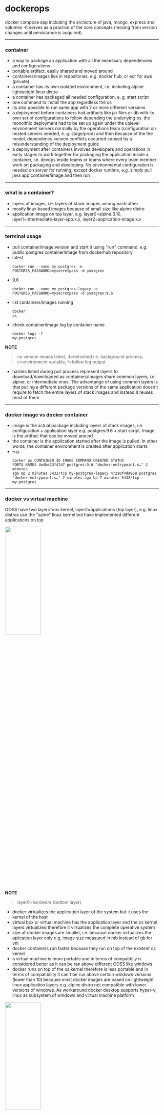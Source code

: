# dockerops
docker compose app including the archicture of java, mongo, express and volumes -It serves as a practice of the core concepts (moving from version changes until persistance is acquired)


---
### container
- a way to package an application with all the necessary dependencies and configurations
- portable artifact, easily shared and moved around
- containers/images live in repositories, e.g. docker hub, or ecr for aws (private)
- a container has its own isolated environment, i.e. including alpine lightweight linux distro
- a container has packaged all needed configuration, e. g. start script
- one command to install the app regardless the os
- its also possible to run same app with 2 or more different versions
- a deployment before containers had artifacts like jar files or db with its own set of configurations to follow depending the underlying os. the monolthic deployment had to be set up again under the uplevel environment servers normally by the operations team (configuration on hosted servers needed, e. g. stage/prod) and then because of the the model, dependency version conflicts occurred caused by a misunderstanding of the deployment guide
- a deployment after containers involves developers and operations in early stages to work together for packaging the application inside a container, i.e. devops inside teams or teams where every team member work on packaging and developing. No environmental configuration is needed on server for running, except docker runtime, e.g. simply pull java app container/image and then run


---
### what is a container?
- layers of images, i.e. layers of stack images among each other
- mostly linux based images because of small size like alpine distro
- application image on top layer, e.g. layer0=alpine:3.10, layer1=intermediate-layer-app:x.x, layer2=application-image:x.x


---
### terminal usage
- pull container/image:version and start it using "run" command, e.g. public postgres container/image from dockerhub repository   
- latest <pre><code>docker run --name my-postgres -e POSTGRES_PASSWORD=mysecretpass -d postgres</code></pre>
- 9.6 <pre><code>docker run --name my-postgres-legacy -e POSTGRES_PASSWORD=mysecretpass -d postgres:9.6</code></pre>
- list containers/images running <pre><code>docker ps</code></pre>
- check container/image log by container name<pre><code>docker logs -f my-postgres</code></pre>

**NOTE**
> no version means latest, d=detached i.e. background process, e=environment variable, f=follow log output
- hashes listed during pull process represent layers to download/downloaded as containers/images share common layers, i.e. alpine, or intermediate ones. The advantange of using common layers is that pulling a different package versions of the same application doesn't require to fetch the entire layers of stack images and instead it reuses most of them


---
### docker image vs docker container
- image is the actual package including layers of stack images, i.e. configuration + application layer e.g. postgres:9.6 + start script. Image is the artifact that can be moved around
- the container is the application started after the image is pulled. In other words, the container environment is created after application starts
- e.g. <pre><code>docker ps
CONTAINER ID   IMAGE          COMMAND                  CREATED         STATUS         PORTS      NAMES
4e4be23f47d7   postgres:9.6   "docker-entrypoint.s…"   2 minutes ago   Up 2 minutes   5432/tcp   my-postgres-legacy
47290f4da968   postgres       "docker-entrypoint.s…"   7 minutes ago   Up 7 minutes   5432/tcp   my-postgres</code></pre>


---
### docker vs virtual machine  
OOSS have two layers1=os kernel, layer2=applications (top layer), e.g. linux distros use the "same" linux kernel but have implemented different applications on top

<img src="https://github.com/paguerre3/dockerops/blob/master/os-layers.PNG" width="48%" height="30%">

**NOTE**
> layer0=hardware (bottom layer)
- docker virtualizes the application layer of the system but it uses the kernel of the host
- virtual box or virtual machine has the application layer and the os kernel layers virtualized therefore it virtualizes the complete operative system
- size of docker images are smaller, i.e. because docker virtualizes the aplication layer only e.g. image size measured in mb instead of gb for vm
- docker containers run faster because they run on top of the existent os kernel
- a virtual machine is more portable and in terms of compatibily is considered better as it can be ran above different OOSS like windows
- docker runs on top of the os kernel therefore is less portable and in terms of compatibility it can't be run above certain windows versions (lower than 10) because most docker images are based on lightweight linux application layers e.g. alpine distro not compatible with lower versions of windows. As workaround docker desktop supports hyper-v, linux as subsystem of windows and virtual machine platform
<img src="https://github.com/paguerre3/dockerops/blob/master/docker-vs-vm.PNG" width="48%" height="30%">

**NOTE**
> virtualization must be enabled in windows bios, if not, enter bios and enable it
> after login, go to admin tasks -> performance and check that virtualizations is enabled


---
### differences between image and container
- container is the running environment of the image
- application image e.g. postgres:9.6, mongo:x, ... and a container includes application image + environment configurations + file system
- a container has a "port binded" to talk to the application running inside the container e.g. port:5000
- the file system of the container is virtual i.e. not equals to the file system of the host machine
- a container has its own abstraction of the os
- images to download have versions or tags (version-tag), dockerhub has only images


---
### main docker commands
- pull image:version/-tag <pre><code>docker pull redis</code></pre>
- check images downloaded  <pre><code>docker images
REPOSITORY    TAG       IMAGE ID       CREATED         SIZE
postgres      9.6       7a313171f464   11 days ago     200MB
postgres      latest    4ea2949e4cb8   11 days ago     314MB
redis         latest    621ceef7494a   2 weeks ago     104MB</code></pre>
- for creating the container of the image in detached mode<pre><code>docker run --name my-redis -d redis</code></pre>
- check container/image log file by container name<pre><code>docker logs -f my-redis</code></pre>
- list running containers <pre><code>docker ps
CONTAINER ID   IMAGE          COMMAND                  CREATED         STATUS         PORTS      NAMES
cc97044ccf55   redis          "docker-entrypoint.s…"   2 minutes ago   Up 2 minutes   6379/tcp   my-redis
4e4be23f47d7   postgres:9.6   "docker-entrypoint.s…"   15 hours ago    Up 15 hours    5432/tcp   my-postgres-legacy
47290f4da968   postgres       "docker-entrypoint.s…"   15 hours ago    Up 15 hours    5432/tcp   my-postgres</code></pre>
- stop container ID<pre><code>docker stop cc97044ccf55</code></pre>
- start container ID<pre><code>docker start cc97044ccf55</code></pre>
- list running and stopped containers <pre><code>docker ps -a
CONTAINER ID   IMAGE          COMMAND                  CREATED          STATUS                    PORTS      NAMES
cc97044ccf55   redis          "docker-entrypoint.s…"   15 minutes ago   Up 4 minutes              6379/tcp   my-redis
5f49dac6a060   hello-world    "/hello"                 13 hours ago     Exited (0) 13 hours ago              epic_satoshi
bcda7a78d2a3   hello-world    "/hello"                 13 hours ago     Exited (0) 13 hours ago              my-hello-w
4e4be23f47d7   postgres:9.6   "docker-entrypoint.s…"   15 hours ago     Up 15 hours               5432/tcp   my-postgres-legacy
47290f4da968   postgres       "docker-entrypoint.s…"   15 hours ago     Up 15 hours               5432/tcp   my-postgres</code></pre>

**NOTE**
> docker run command pulls image and starts container


---
### container port vs host port
- multipe containers can run on the host machine without port conflicts e.g.: including same appication w/different versions
- host laptop/pc has certain ports availabe
- a container port can be "binded" to host port
- e.g. <pre><code>
host:5000 binded to container#1:5000, i.e. host port 5000 redirects traffic to port 5000 of container#1
host:3000 binded to container#2:3000, i.e. host port 3000 redirects traffic to port 3000 of container#2
host:3001 binded to container#3:3000, i.e. host port 3001 redirects traffic to port 3000 of container#3
</code></pre>

**NOTE**
> the laptop/pc with docker runtime is considered the host of the containers. In other words, containers run on the host laptop/pc
- conflict exists when using the same host port
- containers ports can be the same as long as they are "binded" to different host ports, e.g. container#1:3000 and container#2:3000 are accessed from different host ports, i.e. host:3000 and host:3001
- once the container port is "binded" to a host port it can be accessed from the host machine using the host port, e.g. some-app://localhost:3001 for accessing container#3:3000
- bind command is: run -p{host port}:{continer port} image-version/-tag. If a container exists with the same name it must be stopped in first place before executing run command 
- e.g.<pre><code>docker run -p6000:6379 --name my-redis-legacy -d redis:6.0-alpine</code></pre>
- e.g. 2<pre><code>docker run -p6001:6379 --name my-redis -d redis</code></pre>
- check port bindings<pre>docker ps
CONTAINER ID   IMAGE              COMMAND                  CREATED         STATUS         PORTS                    NAMES
03075a242df3   redis              "docker-entrypoint.s…"   9 seconds ago   Up 7 seconds   0.0.0.0:6001->6379/tcp   my-redis
8428a3012bda   redis:6.0-alpine   "docker-entrypoint.s…"   3 minutes ago   Up 3 minutes   0.0.0.0:6000->6379/tcp   my-redis-legacy<code></code></pre>


---
### debugging a container
- check container logs by container ID<pre><code>docker logs 03075a242df3</code></pre>
- check container logs by name<pre><code>docker logs my-redis-legacy</code></pre>
- get inside the terminal of the running container by container ID<pre><code>docker exec -it 03075a242df3 /bin/bash
root@03075a242df3:/data#</code></pre>

**NOTE**
> it=interative terminal, and at the end of the exec command use /bin/bash. Finally cursor changes to root user into the data directory of the container. Once inside the container, terminal command <code>pwd</code> returns the current directory, <code>env</code> lists environment variables, etc as its the application layer of the os virtualized, but please notice that it's a lightweight linux distro so curl isn't installed


---
### workflow with docker simplified
- 0 pull mongodb image from dockerhub and start container to communicate with custom java service <pre><code>docker run -p6003:27017 --name mongodb -e MONGO_INITDB_ROOT_USERNAME=root -e MONGO_INITDB_ROOT_PASSWORD=pass -d mongo</code></pre>
- 1 commit code to git
- 2 CI builds java service and creates docker image of custom java application
- 3 CI pushes the docker image created to a private repository
- 4 development server pulls both images, mongodb from a public repostory and custom java application from the private repository
- 5 development server starts both containers for testing them

**NOTE**
> custom java service is built using spring-boot/gradle and located under dockeropsvc
- for testing step0 in host go to dockeropsvc and build artifact<pre><code>./gradlew bootJar</code></pre>
- then, go to dockeropsvc/build/libs and run artifact:<pre><code>java -Dspring.data.mongodb.uri=mongodb://root:pass@localhost:6003/employeedb?authSource=admin -jar dockeropsvc-0.0.1-SNAPSHOT.jar</code></pre>
- test step0 in host with curl <pre><code>curl -X POST "localhost:8080/dockeropsvc/v1/employees" -H  "accept: application/json" -H  "Content-Type: application/json" -d '{"email": "pablo@gmail.com","name": "pablo"}'
curl -X POST "localhost:8080/dockeropsvc/v1/employees" -H  "accept: application/json" -H  "Content-Type: application/json" -d '{"email": "camila@gmail.com","name": "camila"}'
curl -X GET "localhost:8080/dockeropsvc/v1/employees" -H  "accept: application/json"
curl -X GET "localhost:8080/dockeropsvc/v1/employees/1" -H  "accept: application/json"
curl -X DELETE "localhost:8080/dockeropsvc/v1/employees/1" -H  "accept: application/json"</code></pre>


---
### docker network
- docker creates its own isolated docker network where the containers are running in
- when two containers are deployed under the same docker network then both containers can communicate with each other using their "container names" i.e. without localhost:port, e.g. mongodb with mongoexpress if the two containers are running using these names
- once the custom java service is packaged as an image and then run it as a container it can communicate with mongodb using its container name instead localhost:port of the host because of the common docker network
- finally, the browser will access java custom service container with a host port binded to the container of the custom appication
- docker already provides some networks that can be listed<pre><code>docker network ls
NETWORK ID     NAME      DRIVER    SCOPE
03c58a712462   bridge    bridge    local
3cbc36b487dc   host      host      local
fd94f8491208   none      null      local</code></pre>
- for creating a network that allows communication by containers names, e.g. between mongodb and mongoexpress<pre><code>docker network create mongo-network</code></pre>
- during run command we need to provide network names to the containers<pre><code>docker run -p 6003:27017 --name mongodb -e MONGO_INITDB_ROOT_USERNAME=root -e MONGO_INITDB_ROOT_PASSWORD=pass --net mongo-network -d mongo
docker run -p 8081:8081 --name mongoexpress -e ME_CONFIG_MONGODB_ADMINUSERNAME=root -e ME_CONFIG_MONGODB_ADMINPASSWORD=pass -e ME_CONFIG_MONGODB_SERVER=mongodb --net mongo-network -d mongo-express</code></pre>

**NOTE**
> MONGODB_SERVER=mongodb i.e. container name of mongo as its using the same docker network

- to see latest log entries by container ID<pre><code>docker logs 447a624a3952 | tail</code></pre>
- to stream log entries by container ID<pre><code>docker logs 447a624a3952 -f</code></pre>


---
### docker compose
- tool for running multiple containers simpler than using commands. In other words, its a structured way for running multiple containers instead of using docker commands, easier to mantain/edit
- e.g. [mongo docker compose yml](https://github.com/paguerre3/dockerops/blob/main/mongo.yml)

**NOTE**
> Docker Compose takes care of creating a docker network automatically! i.e. there is no need of creating a common network manually. Docker compose file example doesn't contain one. Docker Compose is already installed with Docker
- run command is: docker-compose -f {file-name} up, e.g.<pre><code>docker-compose -f mongo.yml up
Creating network "dockerops_default" with the default driver
Creating dockerops_mongodb_1      ... done
Creating dockerops_mongoexpress_1 ... done
... logs of all containers are mixed in the output</code></pre>

**NOTE**
> for docker-compose f=file instead of follow, up=for starting all containers inside yml. The action is specified at the end of the docker-compose command, e.g. up/down of all containers inside yml. Down stops and removes containers and network
- e.g. background mode<pre><code></code>docker-compose -f mongo.yml up -d</pre>
- docker-compose removal<pre><code>docker-compose -f mongo.yml down
Stopping dockerops_mongoexpress_1 ... done
Stopping dockerops_mongodb_1      ... done
Removing dockerops_mongoexpress_1 ... done
Removing dockerops_mongodb_1      ... done
Removing network dockerops_default</code></pre>


---
### dockerfile
- to deploy the custom application is required to package it into a docker container. Built artifact is copied into the container including configurations, e.g. .jar, .war, bundle.js, etc
- dockerfile is used to build an image of the custom application/service
- this is actually step3 of the workflow where the CI builds java service and creates docker image of custom java application
- dockerfile is the "blueprint" for building images
- <code>FROM</code>normally a new image is based on another, its always recommended to start from a base image in order to avoid starting from scratch or an alpine distro where only basic stuff is pre-installed, e.g. usually the dockerfile of a js application starts with <code>FROM node:version/-tag</code> so there is no need to install nodejs as its already installed in the base layer/image
- <code>ENV</code>environment variables can be added in docker file but its recommended to not set them inside the blueprint as changes on configurations will require to rebuild the image
- <code>RUN</code>commands added into dockerfile apply to the container and not on the host, e.g. <code>RUN mkdir -p /home/app</code> 
- <code>COPY</code>command can take things from the host and copy them to the container, e.g. <code>COPY . /home/app</code> 
- <code>CMD</code>executes an entry point linux command, e.g. <code>CMD ["node", "server.js"]</code>means start the js application with: <code>node server.js</code>
- the difference beteween <code>RUN</code> and <code>CMD</code> is that <code>RUN</code> can be used multiple times and <code>CMD</code> is the default entry point for running the application inside the container, i.e. <code>CMD</code> marks the dockerfile entry point for starting the application inside the container
- e.g. of image layers in case of a custom js application: layer0=alpine:3.10, layer1=node:13-alpine<code>FROM alpine:3.10</code>, layer2=custom-js-app:1.0<code>FROM node:13-alpine</code>

**NOTE**
> built artifact is the pre-requisite, i.e. <code>./gradlew bootJar</code> already done. The mentioned step is normally done by the CI when building the custom java application using gradle wrapper therefore the next step of the pipeline will be building the image based on the dockerfile taking into account that the artifact was built successfully
- e.g. [Dockerfile of custom java application/service](https://github.com/paguerre3/dockerops/blob/main/Dockerfile)
- command for building an image is <code>build -t {app-name:version/-tag} {location of Dockerfile}</code>, e.g. Dockerfile in current directoy:<pre><code>docker build -t dockeropsvc:1.0 .</code></pre> 
- check images created or pulled:<pre><code>docker images
REPOSITORY      TAG          IMAGE ID       CREATED         SIZE
dockeropsvc     1.0          14fd715fc174   4 minutes ago   173MB
redis           6.0-alpine   18e4b21eb324   2 days ago      31.3MB
postgres        9.6          7a313171f464   13 days ago     200MB
postgres        latest       4ea2949e4cb8   13 days ago     314MB
mongo           latest       ca8e14b1fda6   13 days ago     493MB
redis           latest       621ceef7494a   3 weeks ago     104MB
mongo-express   latest       05bf9d904cd0   4 weeks ago     129MB
hello-world     latest       bf756fb1ae65   13 months ago   13.3kB</code></pre> 

**NOTE**
> application code including Dockerfile is commited to git, then CI makes the artifact, builds the docker image, and finally it pushes the image to a docker repository that can be public or private, e.g. published into docker.io or ecr for aws. The mentioned explanation is actually the summary of steps 1, 2 and 3 of the workflow.
- if needed, container removal command is <code>docker rm {container ID}</code>
- image removal command is <code>docker rmi {image ID}</code>
- test locally before publishing artifact:<pre><code>docker run -p 8080:8080 --name dockeropsvc -e JAVA_OPTS="-Dspring.data.mongodb.uri=mongodb://root:pass@mongodb/employeedb?authSource=admin" --net dockerops_default -d dockeropsvc:1.0</code></pre>
- check logs<pre><code>docker logs {container ID}</code></pre>
- enter container terminal<pre><code>docker exec -it {container ID} sh</code></pre>
- once inside the terminal, check environment passed is right<pre><code>env
LANGUAGE=en_US:en
HOSTNAME=22be26528487
SHLVL=1
HOME=/root
JAVA_VERSION=jdk-11.0.10+9
TERM=xterm
PATH=/opt/java/openjdk/bin:/usr/local/sbin:/usr/local/bin:/usr/sbin:/usr/bin:/sbin:/bin
JAVA_OPTS=-Dspring.data.mongodb.uri=mongodb://root:pass@mongodb/employeedb?authSource=admin
LANG=en_US.UTF-8
LC_ALL=en_US.UTF-8
JAVA_HOME=/opt/java/openjdk
PWD=/usr/app</code></pre>


---
### private docker registry
- docker private repository, i.e. amazon ecr=elastic container registry
- registry options
- build and tag an image
- docker login
- docker logout

**NOTE**
> existent amazon account is the pre-requisite
- go to the browser, login into aws and search for ecr service
- click on get started to create a repository
- select "private" repository visibility
- under repository name write the name of the application, e.g. dockeropsvc
- leave other values as default and click "create repository" 

**NOTE**
> amazon creates one repository per image! so naming the repository as the application name is the best option  
- full repository location e.g. 385021697482.dkr.ecr.sa-east-1.amazonaws.com/dockeropsvc

**NOTE**
> image naming in docker registry=registryDomain/imageName:tag (tag=version/-tag).
> the domain of public repositories from dockerhub starts with docker.io/library therefore when official images are pulled there is no need of specifying the initial address as, by default, docker adds the prefix address, e.g. docker.io/library/mongo:latest. For a private registry, as aws ecr, the registryDomain prefix must be added when pulling the image    
- once the repository is created, click on "repository name", e.g. dockeropsvc
- inside the repository, empty data is shown as its the 1st time. Actually, the versions/-tags of the same image are stored and can be seen clicking on the respository name link. In other words, different version/-tags of the same image are stored in a respository per application
- check "push commands" to see the commands for publishing the local image of the custom application into the private repository of amazon

**NOTE**
> push commands differ between linux and windows. Aws Cli/linux or Aws Tools for power-shell/windows need to be installed and Credentials for login are the pre-requisites
- [Aws Cli](https://docs.aws.amazon.com/AmazonECR/latest/userguide/getting-started-cli.html)
- [Aws tools for power-shell](https://aws.amazon.com/es/powershell/)
- 1 retrieve an authentication token and authenticate docker client to your registry, i.e. using the login command according to the os. Check "push commands" ref according to os type. If everything goes right, a "Login Succeeded" message is displayed
- 2 build docker image, as it was already done previously, there is no need of doing it again<pre><code>docker build -t dockeropsvc:1.0 .</code></pre>
- 3 after build completes, tag image so it can be pushed into the aws repository created. It will copy/rename the image/tag in order to be compliant with aws private repository, e.g. <pre><code>docker tag dockeropsvc:1.0 385021697482.dkr.ecr.sa-east-1.amazonaws.com/dockeropsvc:1.0</code></pre>
- 3.1 check images after tag rename<pre><code>docker images
REPOSITORY                                                 TAG          IMAGE ID       CREATED         SIZE
385021697482.dkr.ecr.sa-east-1.amazonaws.com/dockeropsvc   1.0          453516db9816   5 hours ago     173MB
dockeropsvc                                                1.0          453516db9816   5 hours ago     173MB
redis                                                      6.0-alpine   18e4b21eb324   2 days ago      31.3MB
postgres                                                   9.6          7a313171f464   2 weeks ago     200MB
postgres                                                   latest       4ea2949e4cb8   2 weeks ago     314MB
mongo                                                      latest       ca8e14b1fda6   2 weeks ago     493MB
redis                                                      latest       621ceef7494a   3 weeks ago     104MB
mongo-express                                              latest       05bf9d904cd0   4 weeks ago     129MB
hello-world                                                latest       bf756fb1ae65   13 months ago   13.3kB</code></code>
- 4 run the command to push the image to the newly created aws repository<pre><code>docker push 385021697482.dkr.ecr.sa-east-1.amazonaws.com/dockeropsvc:1.0</code></pre>

**NOTE**
> the push command publishes the image, i.e. layer by layer. Once done, the image tag will be displayed in aws<code>ecr > repositories > dockeropsvc > images</code>


---
### deploying the application
- custom java/service image from private repository, i.e. aws ecr
- dependency images as mongo/mongo-express from public registry, i.e. dockerhub
- deploy multiple containers
- deployment server
- e.g. [complete docker compose file yml](https://github.com/paguerre3/dockerops/blob/main/complete.yml)

**NOTE**
> user must be logged into aws for pulling the private image as pre-requisite, i.e. step1 of the push command section can be reused.
> The complete docker compose file represents the deploy of multiple containers, i.e. including private and public repositories. 
> Please ensure to purge pre-existent containers in order to avoid possible conficts with the reuse of common host ports
- run docker compose command for pulling/starting all deployments<pre><code>docker-compose -f complete.yml up -d
Starting mongoexpress     ... done
Starting dockeropsvc_priv ... done
Starting mongodb          ... done</code></pre>

**NOTE**
> this section maps to steps 4 and 5 of the workflow


---
### docker volumes
- docker volumes are used for data persistence, e.g. data bases or other stateful applications
- as mentioned, a container runs under a host that has docker runtime. The container has its own virtualized file system so the data is gone when restarting or removing the container if there is no volume mounted from host
- the way a Docker Volume works is that a Folder in physical host file system is mounted into the virtual file system of Docker, e.g. host-file-system(physical)=/home/mount/data is attached to container-file-system(virtual)=/var/lib/postgresql/data. When the container writes its data into the virtual file system it gets replicated into the physical host file system        
- 3 volume types: 1. host=you decide where on the host file system the reference is made, e.g. <code>docker run -v /home/mount/data:/var/lib/postgresql/data</code>. 2. anonymous=no host file system reference is specified so Docker takes care of this, i.e. for each container a folder is auto-generated in host and then mounted, e.g. <code>docker run -v /var/lib/postgresql/data</code> is referenced by Docker to /var/lib/docker/volumes/random-hash/_data in the host. 3. named-volume=its an improvement of the previous type where you can reference the volume by a name, e.g.  <code>docker run -v name:/var/lib/postgresql/data</code>. Named voumes are normally used in production as they are simpler to manage, e.g. the same host location reference&data can be shared by "name" among different containers if set under a common section of the docker compose file as the example bellow
- e.g. [complete docker compose file yml with docker volume type named](https://github.com/paguerre3/dockerops/blob/main/complete-v.yml)

**NOTE**
> virtual file system path differs from each data base, e.g. mongo=/data/db, mysql=/var/lib/mysql, postgres=/var/lib/postgresql/data
- run compose with up/down to restart several times and see that data was persisted in host file system<code>docker-compose -f complete-v.yml up -d</code>/<code>docker-compose -f complete-v.yml down</code> and up again. Check mongoexpress or custom java application/service after docker-compose restarts 

**NOTE**
> volumes managed by docker are stored in different paths depending on the os, e.g. linux=/var/lib/docker/volumes. In windows and mac, the address for Docker managed volumes can be confusing as you can't access C:\ProgramData\docker\volumes or /var/lib/docker/volumes directly because of virtualization
- Each volume has its own hash/_data in case of anonymous or in case of a named volume e.g.<pre><code>docker volume inspect dockerops_mongodata
[
&nbsp;{
&nbsp;&nbsp;"CreatedAt": "2021-02-05T01:41:01Z",
&nbsp;&nbsp;"Driver": "local",
&nbsp;&nbsp;"Labels": {
&nbsp;&nbsp;&nbsp;"com.docker.compose.project": "dockerops",
&nbsp;&nbsp;&nbsp;"com.docker.compose.version": "1.27.4",
&nbsp;&nbsp;&nbsp;"com.docker.compose.volume": "mongodata"
&nbsp;&nbsp;},
&nbsp;&nbsp;"Mountpoint": "/var/lib/docker/volumes/dockerops_mongodata/_data",
&nbsp;&nbsp;"Name": "dockerops_mongodata",
&nbsp;&nbsp;"Options": null,
&nbsp;&nbsp;"Scope": "local"
&nbsp;}
]</code></pre>
